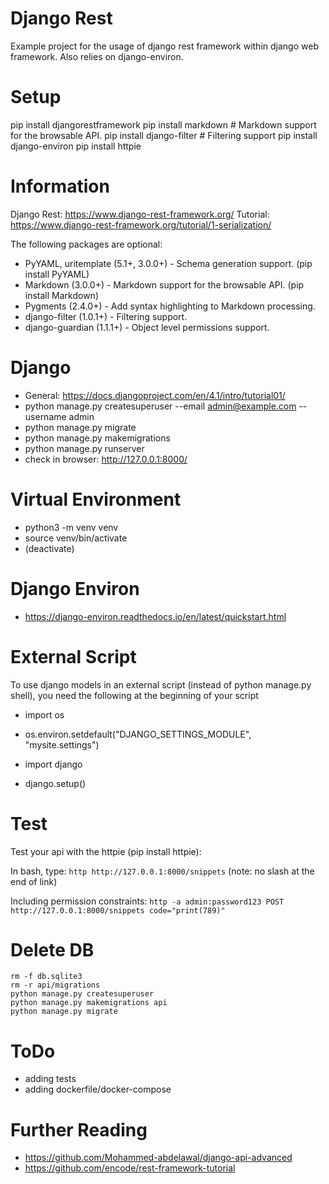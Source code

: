 # Django Rest

Example project for the usage of django rest framework within django web framework. Also relies on django-environ.

# Setup

pip install djangorestframework
pip install markdown # Markdown support for the browsable API.
pip install django-filter # Filtering support
pip install django-environ
pip install httpie

# Information

Django Rest: https://www.django-rest-framework.org/
Tutorial: https://www.django-rest-framework.org/tutorial/1-serialization/

The following packages are optional:

- PyYAML, uritemplate (5.1+, 3.0.0+) - Schema generation support. (pip install PyYAML)
- Markdown (3.0.0+) - Markdown support for the browsable API. (pip install Markdown)
- Pygments (2.4.0+) - Add syntax highlighting to Markdown processing.
- django-filter (1.0.1+) - Filtering support.
- django-guardian (1.1.1+) - Object level permissions support.

# Django

- General: https://docs.djangoproject.com/en/4.1/intro/tutorial01/
- python manage.py createsuperuser --email admin@example.com --username admin
- python manage.py migrate
- python manage.py makemigrations
- python manage.py runserver
- check in browser: http://127.0.0.1:8000/

# Virtual Environment

- python3 -m venv venv
- source venv/bin/activate
- (deactivate)

# Django Environ

- https://django-environ.readthedocs.io/en/latest/quickstart.html

# External Script

To use django models in an external script (instead of python manage.py shell), you need the following at the beginning of your script

- import os

- os.environ.setdefault("DJANGO_SETTINGS_MODULE", "mysite.settings")

- import django

- django.setup()

# Test

Test your api with the httpie (pip install httpie):

In bash, type: `http http://127.0.0.1:8000/snippets` (note: no slash at the end of link)

Including permission constraints: `http -a admin:password123 POST http://127.0.0.1:8000/snippets code="print(789)"`

# Delete DB

```
rm -f db.sqlite3
rm -r api/migrations
python manage.py createsuperuser
python manage.py makemigrations api
python manage.py migrate
```

# ToDo

- adding tests
- adding dockerfile/docker-compose

# Further Reading

- https://github.com/Mohammed-abdelawal/django-api-advanced
- https://github.com/encode/rest-framework-tutorial
